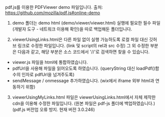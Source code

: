 pdf.js를 이용한 PDFViewer demo 파일입니다.
출처: https://github.com/mozilla/pdf.js#online-demo

1. demo 폴더는 demo html (demo/viewer/viewer.html) 실행에 필요한 필수 파일(개발자 도구 - 네트워크 이용해 확인)을 따로 백업해둔 폴더입니다.

2. viewerUsingLinks.html은 다른 파일 없이 실행 가능하도록 로컬 파일 대신 깃허브 링크로 수정한 파일입니다. (link 및 script의 rel과 src 수정)
   그 외 수정한 부분은 다음과 같고, 해당 부분은 소스 코드에서 '//'로 검색하면 찾을 수 있습니다.

- viewer.js 파일을 html에 통합하였습니다.
- pdfUrl을 사용해 파일을 읽어오도록 하였습니다. (queryString 대신 loadPdf()함수의 인자로 pdfUrl을 넘겨주도록)
- sendMessage / onmessage 추가하였습니다. (wix에서 iframe 외부 html과 연동하기 위함)

3. viewerUsingMyLinks.html 파일은 viewerUsingLinks.html에서 자체 제작한 cdn을 이용해 수정한 파일입니다. (원본 파일은 pdf-js 폴더에 백업하였습니다.)
   (pdf.js 버전업 오류 방지. 현재 버전 3.0.246)
